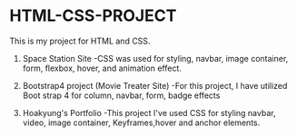 # HTML-CSS-PROJECT
This is my project for HTML and CSS.
1. Space Station Site
   -CSS was used for styling, navbar, image container, form, flexbox, hover, and animation effect.

2. Bootstrap4 project (Movie Treater Site)
   -For this project, I have utilized Boot strap 4 for column, navbar, form, badge effects

3. Hoakyung's Portfolio
   -This project I've used CSS for styling navbar, video, image container, Keyframes,hover and anchor elements.





